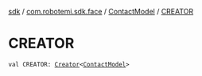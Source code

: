 [sdk](../../index.md) / [com.robotemi.sdk.face](../index.md) / [ContactModel](index.md) / [CREATOR](./-c-r-e-a-t-o-r.md)

# CREATOR

`val CREATOR: `[`Creator`](https://developer.android.com/reference/android/os/Parcelable/Creator.html)`<`[`ContactModel`](index.md)`>`